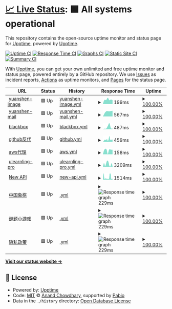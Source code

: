 # [📈 Live Status](https://hawkeye.909333.xyz): <!--live status--> **🟩 All systems operational**

This repository contains the open-source uptime monitor and status page for [Upptime](https://upptime.js.org), powered by [Upptime](https://github.com/upptime/upptime).

[![Uptime CI](https://github.com/hamster-yhz/Hawkeye-surveillance/workflows/Uptime%20CI/badge.svg)](https://github.com/hamster-yhz/Hawkeye-surveillance/actions?query=workflow%3A%22Uptime+CI%22)
[![Response Time CI](https://github.com/hamster-yhz/Hawkeye-surveillance/workflows/Response%20Time%20CI/badge.svg)](https://github.com/hamster-yhz/Hawkeye-surveillance/actions?query=workflow%3A%22Response+Time+CI%22)
[![Graphs CI](https://github.com/hamster-yhz/Hawkeye-surveillance/workflows/Graphs%20CI/badge.svg)](https://github.com/hamster-yhz/Hawkeye-surveillance/actions?query=workflow%3A%22Graphs+CI%22)
[![Static Site CI](https://github.com/hamster-yhz/Hawkeye-surveillance/workflows/Static%20Site%20CI/badge.svg)](https://github.com/hamster-yhz/Hawkeye-surveillance/actions?query=workflow%3A%22Static+Site+CI%22)
[![Summary CI](https://github.com/hamster-yhz/Hawkeye-surveillance/workflows/Summary%20CI/badge.svg)](https://github.com/hamster-yhz/Hawkeye-surveillance/actions?query=workflow%3A%22Summary+CI%22)

With [Upptime](https://upptime.js.org), you can get your own unlimited and free uptime monitor and status page, powered entirely by a GitHub repository. We use [Issues](https://github.com/upptime/upptime/issues) as incident reports, [Actions](https://github.com/hamster-yhz/Hawkeye-surveillance/actions) as uptime monitors, and [Pages](https://hawkeye.909333.xyz) for the status page.

<!--start: status pages-->
<!-- This summary is generated by Upptime (https://github.com/upptime/upptime) -->
<!-- Do not edit this manually, your changes will be overwritten -->
<!-- prettier-ignore -->
| URL | Status | History | Response Time | Uptime |
| --- | ------ | ------- | ------------- | ------ |
| <img alt="" src="https://icons.duckduckgo.com/ip3/yuanshen-image.909333.xyz.ico" height="13"> [yuanshen-image](http://yuanshen-image.909333.xyz/) | 🟩 Up | [yuanshen-image.yml](https://github.com/hamster-yhz/Hawkeye-surveillance/commits/HEAD/history/yuanshen-image.yml) | <details><summary><img alt="Response time graph" src="./graphs/yuanshen-image/response-time-week.png" height="20"> 199ms</summary><br><a href="https://hawkeye.909333.xyz/history/yuanshen-image"><img alt="Response time 199" src="https://img.shields.io/endpoint?url=https%3A%2F%2Fraw.githubusercontent.com%2Fhamster-yhz%2FHawkeye-surveillance%2FHEAD%2Fapi%2Fyuanshen-image%2Fresponse-time.json"></a><br><a href="https://hawkeye.909333.xyz/history/yuanshen-image"><img alt="24-hour response time 175" src="https://img.shields.io/endpoint?url=https%3A%2F%2Fraw.githubusercontent.com%2Fhamster-yhz%2FHawkeye-surveillance%2FHEAD%2Fapi%2Fyuanshen-image%2Fresponse-time-day.json"></a><br><a href="https://hawkeye.909333.xyz/history/yuanshen-image"><img alt="7-day response time 199" src="https://img.shields.io/endpoint?url=https%3A%2F%2Fraw.githubusercontent.com%2Fhamster-yhz%2FHawkeye-surveillance%2FHEAD%2Fapi%2Fyuanshen-image%2Fresponse-time-week.json"></a><br><a href="https://hawkeye.909333.xyz/history/yuanshen-image"><img alt="30-day response time 199" src="https://img.shields.io/endpoint?url=https%3A%2F%2Fraw.githubusercontent.com%2Fhamster-yhz%2FHawkeye-surveillance%2FHEAD%2Fapi%2Fyuanshen-image%2Fresponse-time-month.json"></a><br><a href="https://hawkeye.909333.xyz/history/yuanshen-image"><img alt="1-year response time 199" src="https://img.shields.io/endpoint?url=https%3A%2F%2Fraw.githubusercontent.com%2Fhamster-yhz%2FHawkeye-surveillance%2FHEAD%2Fapi%2Fyuanshen-image%2Fresponse-time-year.json"></a></details> | <details><summary><a href="https://hawkeye.909333.xyz/history/yuanshen-image">100.00%</a></summary><a href="https://hawkeye.909333.xyz/history/yuanshen-image"><img alt="All-time uptime 100.00%" src="https://img.shields.io/endpoint?url=https%3A%2F%2Fraw.githubusercontent.com%2Fhamster-yhz%2FHawkeye-surveillance%2FHEAD%2Fapi%2Fyuanshen-image%2Fuptime.json"></a><br><a href="https://hawkeye.909333.xyz/history/yuanshen-image"><img alt="24-hour uptime 100.00%" src="https://img.shields.io/endpoint?url=https%3A%2F%2Fraw.githubusercontent.com%2Fhamster-yhz%2FHawkeye-surveillance%2FHEAD%2Fapi%2Fyuanshen-image%2Fuptime-day.json"></a><br><a href="https://hawkeye.909333.xyz/history/yuanshen-image"><img alt="7-day uptime 100.00%" src="https://img.shields.io/endpoint?url=https%3A%2F%2Fraw.githubusercontent.com%2Fhamster-yhz%2FHawkeye-surveillance%2FHEAD%2Fapi%2Fyuanshen-image%2Fuptime-week.json"></a><br><a href="https://hawkeye.909333.xyz/history/yuanshen-image"><img alt="30-day uptime 100.00%" src="https://img.shields.io/endpoint?url=https%3A%2F%2Fraw.githubusercontent.com%2Fhamster-yhz%2FHawkeye-surveillance%2FHEAD%2Fapi%2Fyuanshen-image%2Fuptime-month.json"></a><br><a href="https://hawkeye.909333.xyz/history/yuanshen-image"><img alt="1-year uptime 100.00%" src="https://img.shields.io/endpoint?url=https%3A%2F%2Fraw.githubusercontent.com%2Fhamster-yhz%2FHawkeye-surveillance%2FHEAD%2Fapi%2Fyuanshen-image%2Fuptime-year.json"></a></details>
| <img alt="" src="https://icons.duckduckgo.com/ip3/mail.909333.xyz.ico" height="13"> [yuanshen-mail](https://mail.909333.xyz/) | 🟩 Up | [yuanshen-mail.yml](https://github.com/hamster-yhz/Hawkeye-surveillance/commits/HEAD/history/yuanshen-mail.yml) | <details><summary><img alt="Response time graph" src="./graphs/yuanshen-mail/response-time-week.png" height="20"> 567ms</summary><br><a href="https://hawkeye.909333.xyz/history/yuanshen-mail"><img alt="Response time 567" src="https://img.shields.io/endpoint?url=https%3A%2F%2Fraw.githubusercontent.com%2Fhamster-yhz%2FHawkeye-surveillance%2FHEAD%2Fapi%2Fyuanshen-mail%2Fresponse-time.json"></a><br><a href="https://hawkeye.909333.xyz/history/yuanshen-mail"><img alt="24-hour response time 611" src="https://img.shields.io/endpoint?url=https%3A%2F%2Fraw.githubusercontent.com%2Fhamster-yhz%2FHawkeye-surveillance%2FHEAD%2Fapi%2Fyuanshen-mail%2Fresponse-time-day.json"></a><br><a href="https://hawkeye.909333.xyz/history/yuanshen-mail"><img alt="7-day response time 567" src="https://img.shields.io/endpoint?url=https%3A%2F%2Fraw.githubusercontent.com%2Fhamster-yhz%2FHawkeye-surveillance%2FHEAD%2Fapi%2Fyuanshen-mail%2Fresponse-time-week.json"></a><br><a href="https://hawkeye.909333.xyz/history/yuanshen-mail"><img alt="30-day response time 567" src="https://img.shields.io/endpoint?url=https%3A%2F%2Fraw.githubusercontent.com%2Fhamster-yhz%2FHawkeye-surveillance%2FHEAD%2Fapi%2Fyuanshen-mail%2Fresponse-time-month.json"></a><br><a href="https://hawkeye.909333.xyz/history/yuanshen-mail"><img alt="1-year response time 567" src="https://img.shields.io/endpoint?url=https%3A%2F%2Fraw.githubusercontent.com%2Fhamster-yhz%2FHawkeye-surveillance%2FHEAD%2Fapi%2Fyuanshen-mail%2Fresponse-time-year.json"></a></details> | <details><summary><a href="https://hawkeye.909333.xyz/history/yuanshen-mail">100.00%</a></summary><a href="https://hawkeye.909333.xyz/history/yuanshen-mail"><img alt="All-time uptime 100.00%" src="https://img.shields.io/endpoint?url=https%3A%2F%2Fraw.githubusercontent.com%2Fhamster-yhz%2FHawkeye-surveillance%2FHEAD%2Fapi%2Fyuanshen-mail%2Fuptime.json"></a><br><a href="https://hawkeye.909333.xyz/history/yuanshen-mail"><img alt="24-hour uptime 100.00%" src="https://img.shields.io/endpoint?url=https%3A%2F%2Fraw.githubusercontent.com%2Fhamster-yhz%2FHawkeye-surveillance%2FHEAD%2Fapi%2Fyuanshen-mail%2Fuptime-day.json"></a><br><a href="https://hawkeye.909333.xyz/history/yuanshen-mail"><img alt="7-day uptime 100.00%" src="https://img.shields.io/endpoint?url=https%3A%2F%2Fraw.githubusercontent.com%2Fhamster-yhz%2FHawkeye-surveillance%2FHEAD%2Fapi%2Fyuanshen-mail%2Fuptime-week.json"></a><br><a href="https://hawkeye.909333.xyz/history/yuanshen-mail"><img alt="30-day uptime 100.00%" src="https://img.shields.io/endpoint?url=https%3A%2F%2Fraw.githubusercontent.com%2Fhamster-yhz%2FHawkeye-surveillance%2FHEAD%2Fapi%2Fyuanshen-mail%2Fuptime-month.json"></a><br><a href="https://hawkeye.909333.xyz/history/yuanshen-mail"><img alt="1-year uptime 100.00%" src="https://img.shields.io/endpoint?url=https%3A%2F%2Fraw.githubusercontent.com%2Fhamster-yhz%2FHawkeye-surveillance%2FHEAD%2Fapi%2Fyuanshen-mail%2Fuptime-year.json"></a></details>
| <img alt="" src="https://icons.duckduckgo.com/ip3/blackbox.655353.xyz.ico" height="13"> [blackbox](http://blackbox.655353.xyz/) | 🟩 Up | [blackbox.yml](https://github.com/hamster-yhz/Hawkeye-surveillance/commits/HEAD/history/blackbox.yml) | <details><summary><img alt="Response time graph" src="./graphs/blackbox/response-time-week.png" height="20"> 487ms</summary><br><a href="https://hawkeye.909333.xyz/history/blackbox"><img alt="Response time 330" src="https://img.shields.io/endpoint?url=https%3A%2F%2Fraw.githubusercontent.com%2Fhamster-yhz%2FHawkeye-surveillance%2FHEAD%2Fapi%2Fblackbox%2Fresponse-time.json"></a><br><a href="https://hawkeye.909333.xyz/history/blackbox"><img alt="24-hour response time 164" src="https://img.shields.io/endpoint?url=https%3A%2F%2Fraw.githubusercontent.com%2Fhamster-yhz%2FHawkeye-surveillance%2FHEAD%2Fapi%2Fblackbox%2Fresponse-time-day.json"></a><br><a href="https://hawkeye.909333.xyz/history/blackbox"><img alt="7-day response time 487" src="https://img.shields.io/endpoint?url=https%3A%2F%2Fraw.githubusercontent.com%2Fhamster-yhz%2FHawkeye-surveillance%2FHEAD%2Fapi%2Fblackbox%2Fresponse-time-week.json"></a><br><a href="https://hawkeye.909333.xyz/history/blackbox"><img alt="30-day response time 330" src="https://img.shields.io/endpoint?url=https%3A%2F%2Fraw.githubusercontent.com%2Fhamster-yhz%2FHawkeye-surveillance%2FHEAD%2Fapi%2Fblackbox%2Fresponse-time-month.json"></a><br><a href="https://hawkeye.909333.xyz/history/blackbox"><img alt="1-year response time 330" src="https://img.shields.io/endpoint?url=https%3A%2F%2Fraw.githubusercontent.com%2Fhamster-yhz%2FHawkeye-surveillance%2FHEAD%2Fapi%2Fblackbox%2Fresponse-time-year.json"></a></details> | <details><summary><a href="https://hawkeye.909333.xyz/history/blackbox">100.00%</a></summary><a href="https://hawkeye.909333.xyz/history/blackbox"><img alt="All-time uptime 100.00%" src="https://img.shields.io/endpoint?url=https%3A%2F%2Fraw.githubusercontent.com%2Fhamster-yhz%2FHawkeye-surveillance%2FHEAD%2Fapi%2Fblackbox%2Fuptime.json"></a><br><a href="https://hawkeye.909333.xyz/history/blackbox"><img alt="24-hour uptime 100.00%" src="https://img.shields.io/endpoint?url=https%3A%2F%2Fraw.githubusercontent.com%2Fhamster-yhz%2FHawkeye-surveillance%2FHEAD%2Fapi%2Fblackbox%2Fuptime-day.json"></a><br><a href="https://hawkeye.909333.xyz/history/blackbox"><img alt="7-day uptime 100.00%" src="https://img.shields.io/endpoint?url=https%3A%2F%2Fraw.githubusercontent.com%2Fhamster-yhz%2FHawkeye-surveillance%2FHEAD%2Fapi%2Fblackbox%2Fuptime-week.json"></a><br><a href="https://hawkeye.909333.xyz/history/blackbox"><img alt="30-day uptime 100.00%" src="https://img.shields.io/endpoint?url=https%3A%2F%2Fraw.githubusercontent.com%2Fhamster-yhz%2FHawkeye-surveillance%2FHEAD%2Fapi%2Fblackbox%2Fuptime-month.json"></a><br><a href="https://hawkeye.909333.xyz/history/blackbox"><img alt="1-year uptime 100.00%" src="https://img.shields.io/endpoint?url=https%3A%2F%2Fraw.githubusercontent.com%2Fhamster-yhz%2FHawkeye-surveillance%2FHEAD%2Fapi%2Fblackbox%2Fuptime-year.json"></a></details>
| <img alt="" src="https://icons.duckduckgo.com/ip3/github.909333.xyz.ico" height="13"> [github反代](http://github.909333.xyz/) | 🟩 Up | [github.yml](https://github.com/hamster-yhz/Hawkeye-surveillance/commits/HEAD/history/github.yml) | <details><summary><img alt="Response time graph" src="./graphs/github/response-time-week.png" height="20"> 459ms</summary><br><a href="https://hawkeye.909333.xyz/history/github"><img alt="Response time 431" src="https://img.shields.io/endpoint?url=https%3A%2F%2Fraw.githubusercontent.com%2Fhamster-yhz%2FHawkeye-surveillance%2FHEAD%2Fapi%2Fgithub%2Fresponse-time.json"></a><br><a href="https://hawkeye.909333.xyz/history/github"><img alt="24-hour response time 465" src="https://img.shields.io/endpoint?url=https%3A%2F%2Fraw.githubusercontent.com%2Fhamster-yhz%2FHawkeye-surveillance%2FHEAD%2Fapi%2Fgithub%2Fresponse-time-day.json"></a><br><a href="https://hawkeye.909333.xyz/history/github"><img alt="7-day response time 459" src="https://img.shields.io/endpoint?url=https%3A%2F%2Fraw.githubusercontent.com%2Fhamster-yhz%2FHawkeye-surveillance%2FHEAD%2Fapi%2Fgithub%2Fresponse-time-week.json"></a><br><a href="https://hawkeye.909333.xyz/history/github"><img alt="30-day response time 431" src="https://img.shields.io/endpoint?url=https%3A%2F%2Fraw.githubusercontent.com%2Fhamster-yhz%2FHawkeye-surveillance%2FHEAD%2Fapi%2Fgithub%2Fresponse-time-month.json"></a><br><a href="https://hawkeye.909333.xyz/history/github"><img alt="1-year response time 431" src="https://img.shields.io/endpoint?url=https%3A%2F%2Fraw.githubusercontent.com%2Fhamster-yhz%2FHawkeye-surveillance%2FHEAD%2Fapi%2Fgithub%2Fresponse-time-year.json"></a></details> | <details><summary><a href="https://hawkeye.909333.xyz/history/github">100.00%</a></summary><a href="https://hawkeye.909333.xyz/history/github"><img alt="All-time uptime 100.00%" src="https://img.shields.io/endpoint?url=https%3A%2F%2Fraw.githubusercontent.com%2Fhamster-yhz%2FHawkeye-surveillance%2FHEAD%2Fapi%2Fgithub%2Fuptime.json"></a><br><a href="https://hawkeye.909333.xyz/history/github"><img alt="24-hour uptime 100.00%" src="https://img.shields.io/endpoint?url=https%3A%2F%2Fraw.githubusercontent.com%2Fhamster-yhz%2FHawkeye-surveillance%2FHEAD%2Fapi%2Fgithub%2Fuptime-day.json"></a><br><a href="https://hawkeye.909333.xyz/history/github"><img alt="7-day uptime 100.00%" src="https://img.shields.io/endpoint?url=https%3A%2F%2Fraw.githubusercontent.com%2Fhamster-yhz%2FHawkeye-surveillance%2FHEAD%2Fapi%2Fgithub%2Fuptime-week.json"></a><br><a href="https://hawkeye.909333.xyz/history/github"><img alt="30-day uptime 100.00%" src="https://img.shields.io/endpoint?url=https%3A%2F%2Fraw.githubusercontent.com%2Fhamster-yhz%2FHawkeye-surveillance%2FHEAD%2Fapi%2Fgithub%2Fuptime-month.json"></a><br><a href="https://hawkeye.909333.xyz/history/github"><img alt="1-year uptime 100.00%" src="https://img.shields.io/endpoint?url=https%3A%2F%2Fraw.githubusercontent.com%2Fhamster-yhz%2FHawkeye-surveillance%2FHEAD%2Fapi%2Fgithub%2Fuptime-year.json"></a></details>
| <img alt="" src="https://icons.duckduckgo.com/ip3/52.53.225.188.ico" height="13"> [aws代理](http://52.53.225.188:8848/panel/) | 🟩 Up | [aws.yml](https://github.com/hamster-yhz/Hawkeye-surveillance/commits/HEAD/history/aws.yml) | <details><summary><img alt="Response time graph" src="./graphs/aws/response-time-week.png" height="20"> 158ms</summary><br><a href="https://hawkeye.909333.xyz/history/aws"><img alt="Response time 149" src="https://img.shields.io/endpoint?url=https%3A%2F%2Fraw.githubusercontent.com%2Fhamster-yhz%2FHawkeye-surveillance%2FHEAD%2Fapi%2Faws%2Fresponse-time.json"></a><br><a href="https://hawkeye.909333.xyz/history/aws"><img alt="24-hour response time 174" src="https://img.shields.io/endpoint?url=https%3A%2F%2Fraw.githubusercontent.com%2Fhamster-yhz%2FHawkeye-surveillance%2FHEAD%2Fapi%2Faws%2Fresponse-time-day.json"></a><br><a href="https://hawkeye.909333.xyz/history/aws"><img alt="7-day response time 158" src="https://img.shields.io/endpoint?url=https%3A%2F%2Fraw.githubusercontent.com%2Fhamster-yhz%2FHawkeye-surveillance%2FHEAD%2Fapi%2Faws%2Fresponse-time-week.json"></a><br><a href="https://hawkeye.909333.xyz/history/aws"><img alt="30-day response time 149" src="https://img.shields.io/endpoint?url=https%3A%2F%2Fraw.githubusercontent.com%2Fhamster-yhz%2FHawkeye-surveillance%2FHEAD%2Fapi%2Faws%2Fresponse-time-month.json"></a><br><a href="https://hawkeye.909333.xyz/history/aws"><img alt="1-year response time 149" src="https://img.shields.io/endpoint?url=https%3A%2F%2Fraw.githubusercontent.com%2Fhamster-yhz%2FHawkeye-surveillance%2FHEAD%2Fapi%2Faws%2Fresponse-time-year.json"></a></details> | <details><summary><a href="https://hawkeye.909333.xyz/history/aws">100.00%</a></summary><a href="https://hawkeye.909333.xyz/history/aws"><img alt="All-time uptime 100.00%" src="https://img.shields.io/endpoint?url=https%3A%2F%2Fraw.githubusercontent.com%2Fhamster-yhz%2FHawkeye-surveillance%2FHEAD%2Fapi%2Faws%2Fuptime.json"></a><br><a href="https://hawkeye.909333.xyz/history/aws"><img alt="24-hour uptime 100.00%" src="https://img.shields.io/endpoint?url=https%3A%2F%2Fraw.githubusercontent.com%2Fhamster-yhz%2FHawkeye-surveillance%2FHEAD%2Fapi%2Faws%2Fuptime-day.json"></a><br><a href="https://hawkeye.909333.xyz/history/aws"><img alt="7-day uptime 100.00%" src="https://img.shields.io/endpoint?url=https%3A%2F%2Fraw.githubusercontent.com%2Fhamster-yhz%2FHawkeye-surveillance%2FHEAD%2Fapi%2Faws%2Fuptime-week.json"></a><br><a href="https://hawkeye.909333.xyz/history/aws"><img alt="30-day uptime 100.00%" src="https://img.shields.io/endpoint?url=https%3A%2F%2Fraw.githubusercontent.com%2Fhamster-yhz%2FHawkeye-surveillance%2FHEAD%2Fapi%2Faws%2Fuptime-month.json"></a><br><a href="https://hawkeye.909333.xyz/history/aws"><img alt="1-year uptime 100.00%" src="https://img.shields.io/endpoint?url=https%3A%2F%2Fraw.githubusercontent.com%2Fhamster-yhz%2FHawkeye-surveillance%2FHEAD%2Fapi%2Faws%2Fuptime-year.json"></a></details>
| <img alt="" src="https://icons.duckduckgo.com/ip3/ulearnling-pro.ai4good.dpdns.org.ico" height="13"> [ulearnling-pro](http://ulearnling-pro.ai4good.dpdns.org/) | 🟩 Up | [ulearnling-pro.yml](https://github.com/hamster-yhz/Hawkeye-surveillance/commits/HEAD/history/ulearnling-pro.yml) | <details><summary><img alt="Response time graph" src="./graphs/ulearnling-pro/response-time-week.png" height="20"> 3209ms</summary><br><a href="https://hawkeye.909333.xyz/history/ulearnling-pro"><img alt="Response time 2372" src="https://img.shields.io/endpoint?url=https%3A%2F%2Fraw.githubusercontent.com%2Fhamster-yhz%2FHawkeye-surveillance%2FHEAD%2Fapi%2Fulearnling-pro%2Fresponse-time.json"></a><br><a href="https://hawkeye.909333.xyz/history/ulearnling-pro"><img alt="24-hour response time 391" src="https://img.shields.io/endpoint?url=https%3A%2F%2Fraw.githubusercontent.com%2Fhamster-yhz%2FHawkeye-surveillance%2FHEAD%2Fapi%2Fulearnling-pro%2Fresponse-time-day.json"></a><br><a href="https://hawkeye.909333.xyz/history/ulearnling-pro"><img alt="7-day response time 3209" src="https://img.shields.io/endpoint?url=https%3A%2F%2Fraw.githubusercontent.com%2Fhamster-yhz%2FHawkeye-surveillance%2FHEAD%2Fapi%2Fulearnling-pro%2Fresponse-time-week.json"></a><br><a href="https://hawkeye.909333.xyz/history/ulearnling-pro"><img alt="30-day response time 2372" src="https://img.shields.io/endpoint?url=https%3A%2F%2Fraw.githubusercontent.com%2Fhamster-yhz%2FHawkeye-surveillance%2FHEAD%2Fapi%2Fulearnling-pro%2Fresponse-time-month.json"></a><br><a href="https://hawkeye.909333.xyz/history/ulearnling-pro"><img alt="1-year response time 2372" src="https://img.shields.io/endpoint?url=https%3A%2F%2Fraw.githubusercontent.com%2Fhamster-yhz%2FHawkeye-surveillance%2FHEAD%2Fapi%2Fulearnling-pro%2Fresponse-time-year.json"></a></details> | <details><summary><a href="https://hawkeye.909333.xyz/history/ulearnling-pro">100.00%</a></summary><a href="https://hawkeye.909333.xyz/history/ulearnling-pro"><img alt="All-time uptime 100.00%" src="https://img.shields.io/endpoint?url=https%3A%2F%2Fraw.githubusercontent.com%2Fhamster-yhz%2FHawkeye-surveillance%2FHEAD%2Fapi%2Fulearnling-pro%2Fuptime.json"></a><br><a href="https://hawkeye.909333.xyz/history/ulearnling-pro"><img alt="24-hour uptime 100.00%" src="https://img.shields.io/endpoint?url=https%3A%2F%2Fraw.githubusercontent.com%2Fhamster-yhz%2FHawkeye-surveillance%2FHEAD%2Fapi%2Fulearnling-pro%2Fuptime-day.json"></a><br><a href="https://hawkeye.909333.xyz/history/ulearnling-pro"><img alt="7-day uptime 100.00%" src="https://img.shields.io/endpoint?url=https%3A%2F%2Fraw.githubusercontent.com%2Fhamster-yhz%2FHawkeye-surveillance%2FHEAD%2Fapi%2Fulearnling-pro%2Fuptime-week.json"></a><br><a href="https://hawkeye.909333.xyz/history/ulearnling-pro"><img alt="30-day uptime 100.00%" src="https://img.shields.io/endpoint?url=https%3A%2F%2Fraw.githubusercontent.com%2Fhamster-yhz%2FHawkeye-surveillance%2FHEAD%2Fapi%2Fulearnling-pro%2Fuptime-month.json"></a><br><a href="https://hawkeye.909333.xyz/history/ulearnling-pro"><img alt="1-year uptime 100.00%" src="https://img.shields.io/endpoint?url=https%3A%2F%2Fraw.githubusercontent.com%2Fhamster-yhz%2FHawkeye-surveillance%2FHEAD%2Fapi%2Fulearnling-pro%2Fuptime-year.json"></a></details>
| <img alt="" src="https://icons.duckduckgo.com/ip3/veloera.ai4good.dpdns.org.ico" height="13"> [New API](http://veloera.ai4good.dpdns.org/) | 🟩 Up | [new-api.yml](https://github.com/hamster-yhz/Hawkeye-surveillance/commits/HEAD/history/new-api.yml) | <details><summary><img alt="Response time graph" src="./graphs/new-api/response-time-week.png" height="20"> 1514ms</summary><br><a href="https://hawkeye.909333.xyz/history/new-api"><img alt="Response time 1332" src="https://img.shields.io/endpoint?url=https%3A%2F%2Fraw.githubusercontent.com%2Fhamster-yhz%2FHawkeye-surveillance%2FHEAD%2Fapi%2Fnew-api%2Fresponse-time.json"></a><br><a href="https://hawkeye.909333.xyz/history/new-api"><img alt="24-hour response time 619" src="https://img.shields.io/endpoint?url=https%3A%2F%2Fraw.githubusercontent.com%2Fhamster-yhz%2FHawkeye-surveillance%2FHEAD%2Fapi%2Fnew-api%2Fresponse-time-day.json"></a><br><a href="https://hawkeye.909333.xyz/history/new-api"><img alt="7-day response time 1514" src="https://img.shields.io/endpoint?url=https%3A%2F%2Fraw.githubusercontent.com%2Fhamster-yhz%2FHawkeye-surveillance%2FHEAD%2Fapi%2Fnew-api%2Fresponse-time-week.json"></a><br><a href="https://hawkeye.909333.xyz/history/new-api"><img alt="30-day response time 1332" src="https://img.shields.io/endpoint?url=https%3A%2F%2Fraw.githubusercontent.com%2Fhamster-yhz%2FHawkeye-surveillance%2FHEAD%2Fapi%2Fnew-api%2Fresponse-time-month.json"></a><br><a href="https://hawkeye.909333.xyz/history/new-api"><img alt="1-year response time 1332" src="https://img.shields.io/endpoint?url=https%3A%2F%2Fraw.githubusercontent.com%2Fhamster-yhz%2FHawkeye-surveillance%2FHEAD%2Fapi%2Fnew-api%2Fresponse-time-year.json"></a></details> | <details><summary><a href="https://hawkeye.909333.xyz/history/new-api">100.00%</a></summary><a href="https://hawkeye.909333.xyz/history/new-api"><img alt="All-time uptime 100.00%" src="https://img.shields.io/endpoint?url=https%3A%2F%2Fraw.githubusercontent.com%2Fhamster-yhz%2FHawkeye-surveillance%2FHEAD%2Fapi%2Fnew-api%2Fuptime.json"></a><br><a href="https://hawkeye.909333.xyz/history/new-api"><img alt="24-hour uptime 100.00%" src="https://img.shields.io/endpoint?url=https%3A%2F%2Fraw.githubusercontent.com%2Fhamster-yhz%2FHawkeye-surveillance%2FHEAD%2Fapi%2Fnew-api%2Fuptime-day.json"></a><br><a href="https://hawkeye.909333.xyz/history/new-api"><img alt="7-day uptime 100.00%" src="https://img.shields.io/endpoint?url=https%3A%2F%2Fraw.githubusercontent.com%2Fhamster-yhz%2FHawkeye-surveillance%2FHEAD%2Fapi%2Fnew-api%2Fuptime-week.json"></a><br><a href="https://hawkeye.909333.xyz/history/new-api"><img alt="30-day uptime 100.00%" src="https://img.shields.io/endpoint?url=https%3A%2F%2Fraw.githubusercontent.com%2Fhamster-yhz%2FHawkeye-surveillance%2FHEAD%2Fapi%2Fnew-api%2Fuptime-month.json"></a><br><a href="https://hawkeye.909333.xyz/history/new-api"><img alt="1-year uptime 100.00%" src="https://img.shields.io/endpoint?url=https%3A%2F%2Fraw.githubusercontent.com%2Fhamster-yhz%2FHawkeye-surveillance%2FHEAD%2Fapi%2Fnew-api%2Fuptime-year.json"></a></details>
| <img alt="" src="https://icons.duckduckgo.com/ip3/chinese-chess.655353.xyz.ico" height="13"> [中国象棋](http://chinese-chess.655353.xyz/) | 🟩 Up | [.yml](https://github.com/hamster-yhz/Hawkeye-surveillance/commits/HEAD/history/.yml) | <details><summary><img alt="Response time graph" src="./graphs//response-time-week.png" height="20"> 229ms</summary><br><a href="https://hawkeye.909333.xyz/history/"><img alt="Response time 222" src="https://img.shields.io/endpoint?url=https%3A%2F%2Fraw.githubusercontent.com%2Fhamster-yhz%2FHawkeye-surveillance%2FHEAD%2Fapi%2F%2Fresponse-time.json"></a><br><a href="https://hawkeye.909333.xyz/history/"><img alt="24-hour response time 172" src="https://img.shields.io/endpoint?url=https%3A%2F%2Fraw.githubusercontent.com%2Fhamster-yhz%2FHawkeye-surveillance%2FHEAD%2Fapi%2F%2Fresponse-time-day.json"></a><br><a href="https://hawkeye.909333.xyz/history/"><img alt="7-day response time 229" src="https://img.shields.io/endpoint?url=https%3A%2F%2Fraw.githubusercontent.com%2Fhamster-yhz%2FHawkeye-surveillance%2FHEAD%2Fapi%2F%2Fresponse-time-week.json"></a><br><a href="https://hawkeye.909333.xyz/history/"><img alt="30-day response time 222" src="https://img.shields.io/endpoint?url=https%3A%2F%2Fraw.githubusercontent.com%2Fhamster-yhz%2FHawkeye-surveillance%2FHEAD%2Fapi%2F%2Fresponse-time-month.json"></a><br><a href="https://hawkeye.909333.xyz/history/"><img alt="1-year response time 222" src="https://img.shields.io/endpoint?url=https%3A%2F%2Fraw.githubusercontent.com%2Fhamster-yhz%2FHawkeye-surveillance%2FHEAD%2Fapi%2F%2Fresponse-time-year.json"></a></details> | <details><summary><a href="https://hawkeye.909333.xyz/history/">100.00%</a></summary><a href="https://hawkeye.909333.xyz/history/"><img alt="All-time uptime 100.00%" src="https://img.shields.io/endpoint?url=https%3A%2F%2Fraw.githubusercontent.com%2Fhamster-yhz%2FHawkeye-surveillance%2FHEAD%2Fapi%2F%2Fuptime.json"></a><br><a href="https://hawkeye.909333.xyz/history/"><img alt="24-hour uptime 100.00%" src="https://img.shields.io/endpoint?url=https%3A%2F%2Fraw.githubusercontent.com%2Fhamster-yhz%2FHawkeye-surveillance%2FHEAD%2Fapi%2F%2Fuptime-day.json"></a><br><a href="https://hawkeye.909333.xyz/history/"><img alt="7-day uptime 100.00%" src="https://img.shields.io/endpoint?url=https%3A%2F%2Fraw.githubusercontent.com%2Fhamster-yhz%2FHawkeye-surveillance%2FHEAD%2Fapi%2F%2Fuptime-week.json"></a><br><a href="https://hawkeye.909333.xyz/history/"><img alt="30-day uptime 100.00%" src="https://img.shields.io/endpoint?url=https%3A%2F%2Fraw.githubusercontent.com%2Fhamster-yhz%2FHawkeye-surveillance%2FHEAD%2Fapi%2F%2Fuptime-month.json"></a><br><a href="https://hawkeye.909333.xyz/history/"><img alt="1-year uptime 100.00%" src="https://img.shields.io/endpoint?url=https%3A%2F%2Fraw.githubusercontent.com%2Fhamster-yhz%2FHawkeye-surveillance%2FHEAD%2Fapi%2F%2Fuptime-year.json"></a></details>
| <img alt="" src="https://icons.duckduckgo.com/ip3/qushizitiaozhan.655353.xyz.ico" height="13"> [谜题小游戏](http://qushizitiaozhan.655353.xyz/) | 🟩 Up | [.yml](https://github.com/hamster-yhz/Hawkeye-surveillance/commits/HEAD/history/.yml) | <details><summary><img alt="Response time graph" src="./graphs//response-time-week.png" height="20"> 229ms</summary><br><a href="https://hawkeye.909333.xyz/history/"><img alt="Response time 222" src="https://img.shields.io/endpoint?url=https%3A%2F%2Fraw.githubusercontent.com%2Fhamster-yhz%2FHawkeye-surveillance%2FHEAD%2Fapi%2F%2Fresponse-time.json"></a><br><a href="https://hawkeye.909333.xyz/history/"><img alt="24-hour response time 172" src="https://img.shields.io/endpoint?url=https%3A%2F%2Fraw.githubusercontent.com%2Fhamster-yhz%2FHawkeye-surveillance%2FHEAD%2Fapi%2F%2Fresponse-time-day.json"></a><br><a href="https://hawkeye.909333.xyz/history/"><img alt="7-day response time 229" src="https://img.shields.io/endpoint?url=https%3A%2F%2Fraw.githubusercontent.com%2Fhamster-yhz%2FHawkeye-surveillance%2FHEAD%2Fapi%2F%2Fresponse-time-week.json"></a><br><a href="https://hawkeye.909333.xyz/history/"><img alt="30-day response time 222" src="https://img.shields.io/endpoint?url=https%3A%2F%2Fraw.githubusercontent.com%2Fhamster-yhz%2FHawkeye-surveillance%2FHEAD%2Fapi%2F%2Fresponse-time-month.json"></a><br><a href="https://hawkeye.909333.xyz/history/"><img alt="1-year response time 222" src="https://img.shields.io/endpoint?url=https%3A%2F%2Fraw.githubusercontent.com%2Fhamster-yhz%2FHawkeye-surveillance%2FHEAD%2Fapi%2F%2Fresponse-time-year.json"></a></details> | <details><summary><a href="https://hawkeye.909333.xyz/history/">100.00%</a></summary><a href="https://hawkeye.909333.xyz/history/"><img alt="All-time uptime 100.00%" src="https://img.shields.io/endpoint?url=https%3A%2F%2Fraw.githubusercontent.com%2Fhamster-yhz%2FHawkeye-surveillance%2FHEAD%2Fapi%2F%2Fuptime.json"></a><br><a href="https://hawkeye.909333.xyz/history/"><img alt="24-hour uptime 100.00%" src="https://img.shields.io/endpoint?url=https%3A%2F%2Fraw.githubusercontent.com%2Fhamster-yhz%2FHawkeye-surveillance%2FHEAD%2Fapi%2F%2Fuptime-day.json"></a><br><a href="https://hawkeye.909333.xyz/history/"><img alt="7-day uptime 100.00%" src="https://img.shields.io/endpoint?url=https%3A%2F%2Fraw.githubusercontent.com%2Fhamster-yhz%2FHawkeye-surveillance%2FHEAD%2Fapi%2F%2Fuptime-week.json"></a><br><a href="https://hawkeye.909333.xyz/history/"><img alt="30-day uptime 100.00%" src="https://img.shields.io/endpoint?url=https%3A%2F%2Fraw.githubusercontent.com%2Fhamster-yhz%2FHawkeye-surveillance%2FHEAD%2Fapi%2F%2Fuptime-month.json"></a><br><a href="https://hawkeye.909333.xyz/history/"><img alt="1-year uptime 100.00%" src="https://img.shields.io/endpoint?url=https%3A%2F%2Fraw.githubusercontent.com%2Fhamster-yhz%2FHawkeye-surveillance%2FHEAD%2Fapi%2F%2Fuptime-year.json"></a></details>
| <img alt="" src="https://icons.duckduckgo.com/ip3/blackbox-privacy-policy.655353.xyz.ico" height="13"> [隐私政策](http://blackbox-privacy-policy.655353.xyz/privacy-policy) | 🟩 Up | [.yml](https://github.com/hamster-yhz/Hawkeye-surveillance/commits/HEAD/history/.yml) | <details><summary><img alt="Response time graph" src="./graphs//response-time-week.png" height="20"> 229ms</summary><br><a href="https://hawkeye.909333.xyz/history/"><img alt="Response time 222" src="https://img.shields.io/endpoint?url=https%3A%2F%2Fraw.githubusercontent.com%2Fhamster-yhz%2FHawkeye-surveillance%2FHEAD%2Fapi%2F%2Fresponse-time.json"></a><br><a href="https://hawkeye.909333.xyz/history/"><img alt="24-hour response time 172" src="https://img.shields.io/endpoint?url=https%3A%2F%2Fraw.githubusercontent.com%2Fhamster-yhz%2FHawkeye-surveillance%2FHEAD%2Fapi%2F%2Fresponse-time-day.json"></a><br><a href="https://hawkeye.909333.xyz/history/"><img alt="7-day response time 229" src="https://img.shields.io/endpoint?url=https%3A%2F%2Fraw.githubusercontent.com%2Fhamster-yhz%2FHawkeye-surveillance%2FHEAD%2Fapi%2F%2Fresponse-time-week.json"></a><br><a href="https://hawkeye.909333.xyz/history/"><img alt="30-day response time 222" src="https://img.shields.io/endpoint?url=https%3A%2F%2Fraw.githubusercontent.com%2Fhamster-yhz%2FHawkeye-surveillance%2FHEAD%2Fapi%2F%2Fresponse-time-month.json"></a><br><a href="https://hawkeye.909333.xyz/history/"><img alt="1-year response time 222" src="https://img.shields.io/endpoint?url=https%3A%2F%2Fraw.githubusercontent.com%2Fhamster-yhz%2FHawkeye-surveillance%2FHEAD%2Fapi%2F%2Fresponse-time-year.json"></a></details> | <details><summary><a href="https://hawkeye.909333.xyz/history/">100.00%</a></summary><a href="https://hawkeye.909333.xyz/history/"><img alt="All-time uptime 100.00%" src="https://img.shields.io/endpoint?url=https%3A%2F%2Fraw.githubusercontent.com%2Fhamster-yhz%2FHawkeye-surveillance%2FHEAD%2Fapi%2F%2Fuptime.json"></a><br><a href="https://hawkeye.909333.xyz/history/"><img alt="24-hour uptime 100.00%" src="https://img.shields.io/endpoint?url=https%3A%2F%2Fraw.githubusercontent.com%2Fhamster-yhz%2FHawkeye-surveillance%2FHEAD%2Fapi%2F%2Fuptime-day.json"></a><br><a href="https://hawkeye.909333.xyz/history/"><img alt="7-day uptime 100.00%" src="https://img.shields.io/endpoint?url=https%3A%2F%2Fraw.githubusercontent.com%2Fhamster-yhz%2FHawkeye-surveillance%2FHEAD%2Fapi%2F%2Fuptime-week.json"></a><br><a href="https://hawkeye.909333.xyz/history/"><img alt="30-day uptime 100.00%" src="https://img.shields.io/endpoint?url=https%3A%2F%2Fraw.githubusercontent.com%2Fhamster-yhz%2FHawkeye-surveillance%2FHEAD%2Fapi%2F%2Fuptime-month.json"></a><br><a href="https://hawkeye.909333.xyz/history/"><img alt="1-year uptime 100.00%" src="https://img.shields.io/endpoint?url=https%3A%2F%2Fraw.githubusercontent.com%2Fhamster-yhz%2FHawkeye-surveillance%2FHEAD%2Fapi%2F%2Fuptime-year.json"></a></details>

<!--end: status pages-->

[**Visit our status website →**](https://hawkeye.909333.xyz)

## 📄 License

- Powered by: [Upptime](https://github.com/upptime/upptime)
- Code: [MIT](./LICENSE) © [Anand Chowdhary](https://anandchowdhary.com), supported by [Pabio](https://pabio.com)
- Data in the `./history` directory: [Open Database License](https://opendatacommons.org/licenses/odbl/1-0/)
